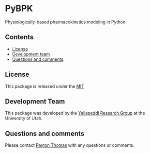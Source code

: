 # PyBPK
Physiologically-based pharmacokinetics modeling in Python

## Contents
* [License](#license)
* [Development team](#development-team)
* [Questions and comments](#questions-and-comments)

## License
This package is released under the [MIT](License)

## Development Team
This package was developed by the [Yellepeddi Research Group](https://medicine.utah.edu/faculty/mddetail.php?facultyID=u0840209) at the University of Utah.

## Questions and comments
Please contact [Payton Thomas](mailto:u1257054@umail.utah.edu) with any questions or comments.